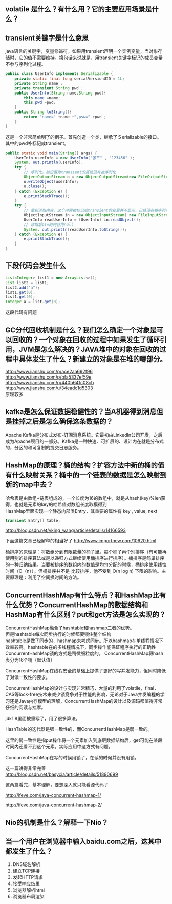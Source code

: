 ## volatile 是什么？有什么用？它的主要应用场景是什么？
## transient关键字是什么意思
java语言的关键字，变量修饰符，如果用transient声明一个实例变量，当对象存储时，它的值不需要维持。换句话来说就是，用transient关键字标记的成员变量不参与序列化过程。
```JAVA
public class UserInfo implements Serializable {
    private static final long serialVersionUID = 1L;
    private String name ;
    private transient String pwd ;
    public UserInfo(String name,String pwd){
        this.name =name;
        this.pwd =pwd;
    }
    public String toString(){
        return "name=" +name +",psw=" +pwd ;
    }
}
```
这是一个非常简单明了的例子。首先创造一个类，继承了Ｓerializable的接口。
其中的pwd补标记成transient。
```Java
public static void main(String[] args) {
    UserInfo userInfo = new UserInfo("张三" , "123456" );
    System. out.println(userInfo);
    try {
        // 序列化，被设置为transient的属性没有被序列化
        ObjectOutputStream o = new ObjectOutputStream(new FileOutputStream("UserInfo.out"));
        o.writeObject(userInfo);
        o.close();
    } catch (Exception e) {
        e.printStackTrace();
    }
    try {
        // 重新读取内容，这个时候被标记成transient的变量并不显示，已经没有被序列化进来。
        ObjectInputStream in = new ObjectInputStream( new FileInputStream("UserInfo.out"));
        UserInfo readUserInfo = (UserInfo) in.readObject();
        // 读取后psw的内容为null
        System. out.println(readUserInfo.toString());
    } catch (Exception e) {
        e.printStackTrace();   
    }
}
```

## 下段代码会发生什么
```Java
List<Integer> list1 = new ArrayList<>();
List list2 = list1;
list2.add("a");
list1.get(0);
list1.get(0);
Integer a = list.get(0);
```
这段代码有问题
## GC分代回收机制是什么？我们怎么确定一个对象是可以回收的？一个对象在回收的过程中如果发生了循环引用，JVM是怎么解决的？JAVA堆中的对象在回收的过程中具体发生了什么？新建立的对象是在堆的哪部分。
http://www.jianshu.com/p/ace2aa692f96  
http://www.jianshu.com/p/bfa5337ef59e  
http://www.jianshu.com/p/440b641c08cb  
http://www.jianshu.com/u/34eadc1d5303  
原理较多

## kafka是怎么保证数据稳健性的？当A机器得到消息但是挂掉之后是怎么确保这条数据的？
Apache Kafka是分布式发布-订阅消息系统。它最初由LinkedIn公司开发，之后成为Apache项目的一部分。Kafka是一种快速、可扩展的、设计内在就是分布式的，分区的和可复制的提交日志服务。

## HashMap的原理？桶的结构？扩容方法中新的桶的值有什么映射关系？桶中的一个链表的数据是怎么映射到新的map中去？
哈希表是由数组+链表组成的，一个长度为16的数组中，就是从hash(key)%len获得，也就是元素的key的哈希值对数组长度取模得到  
HashMap里面实现一个静态内部类Entry，其重要的属性有 key , value, next  
```Java
transient Entry[] table;
```
http://blog.csdn.net/vking_wang/article/details/14166593  

下面这篇文章已经解释的相当好了
http://www.importnew.com/10620.html

桶排序的原理是：将数组分到有限数量的桶子里。每个桶子再个别排序（有可能再使用别的排序算法或是以递归方式继续使用桶排序进行排序）。桶排序是鸽巢排序的一种归纳结果。当要被排序的数组内的数值是均匀分配的时候，桶排序使用线性时间（Θ（n））。但桶排序并不是 比较排序，他不受到 O(n log n) 下限的影响。主要原理是：利用了空间换时间的方法。

## ConcurrentHashMap有什么特点？和HashMap比有什么优势？ConcurrentHashMap的数据结构和HashMap有什么区别？put和get方法是怎么实现的？
ConcurrentHashMap融合了hashtable和hashmap二者的优势。  
但是hashtable每次同步执行的时候都要锁住整个结构  
hashtable是做了同步的，hashmap未考虑同步。所以hashmap在单线程情况下效率较高。hashtable在的多线程情况下，同步操作能保证程序执行的正确性  
ConcurrentHashMap锁的方式是稍微细粒度的。 ConcurrentHashMap将hash表分为16个桶（默认值）  

ConcurrentHashMap在线程安全的基础上提供了更好的写并发能力，但同时降低了对读一致性的要求。

ConcurrentHashMap的设计与实现非常精巧，大量的利用了volatile，final，CAS等lock-free技术来减少锁竞争对于性能的影响，无论对于Java并发编程的学习还是Java内存模型的理解，ConcurrentHashMap的设计以及源码都值得非常仔细的阅读与揣摩。

jdk1.8里面被重写了，用了很多算法。

HashTable的迭代器是强一致性的，而ConcurrentHashMap是弱一致的。

这里的弱一致性是指put操作将一个元素加入到底层数据结构后，get可能在某段时间内还看不到这个元素。实际应用中这方式有问题。

ConcurrentHashMap在写的时候用锁了，在读的时候并没有用锁。

这一篇讲得非常完善  
http://blog.csdn.net/basycia/article/details/51890699  

这两篇看完，基本理解，要想深入就只能看源代码了

http://ifeve.com/java-concurrent-hashmap-1/  

http://ifeve.com/java-concurrent-hashmap-2/  


## Nio的机制是什么？解释一下Nio？
## 当一个用户在浏览器中输入baidu.com之后，这其中都发生了什么？
1. DNS域名解析  
2. 建立TCP连接  
3. 发起HTTP请求  
4. 接受响应结果  
5. 浏览器解析html  
6. 浏览器布局渲染  
